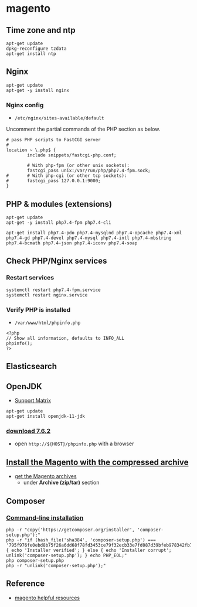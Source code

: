 # magento

## Time zone and ntp
```
apt-get update
dpkg-reconfigure tzdata
apt-get install ntp
```

## Nginx
```
apt-get update
apt-get -y install nginx
```

### Nginx config
* `/etc/nginx/sites-available/default`

Uncomment the partial commands of the PHP section as below.

```
# pass PHP scripts to FastCGI server                                                                       
#                                                                                                          
location ~ \.php$ {                                                                                        
        include snippets/fastcgi-php.conf;                                                                 

        # With php-fpm (or other unix sockets):                                                            
        fastcgi_pass unix:/var/run/php/php7.4-fpm.sock;                                                    
#       # With php-cgi (or other tcp sockets):                                                             
#       fastcgi_pass 127.0.0.1:9000;                                                                       
}   
```

## PHP & modules (extensions)
```
apt-get update
apt-get -y install php7.4-fpm php7.4-cli
```

```
apt-get install php7.4-pdo php7.4-mysqlnd php7.4-opcache php7.4-xml php7.4-gd php7.4-devel php7.4-mysql php7.4-intl php7.4-mbstring php7.4-bcmath php7.4-json php7.4-iconv php7.4-soap
```

## Check PHP/Nginx services
### Restart services
```
systemctl restart php7.4-fpm.service
systemctl restart nginx.service 
```

### Verify PHP is installed
* `/var/www/html/phpinfo.php`
```
<?php
// Show all information, defaults to INFO_ALL
phpinfo();
?>
```

## Elasticsearch
## OpenJDK
* [Support Matrix](https://www.elastic.co/support/matrix#matrix_jvm)
```
apt-get update
apt-get install openjdk-11-jdk
```

### [download 7.6.2](https://www.elastic.co/downloads/past-releases/elasticsearch-7-6-2)

* open `http://${HOST}/phpinfo.php` with a browser 

## [Install the Magento with the compressed archive](https://devdocs.magento.com/guides/v2.4/install-gde/prereq/zip_install.html)
* [get the Magento archives](https://magento.com/tech-resources/download)
  * under **Archive (zip/tar)** section


## Composer 
### [Command-line installation](https://getcomposer.org/download/)
```
php -r "copy('https://getcomposer.org/installer', 'composer-setup.php');"
php -r "if (hash_file('sha384', 'composer-setup.php') === '795f976fe0ebd8b75f26a6dd68f78fd3453ce79f32ecb33e7fd087d39bfeb978342fb73ac986cd4f54edd0dc902601dc') { echo 'Installer verified'; } else { echo 'Installer corrupt'; unlink('composer-setup.php'); } echo PHP_EOL;"
php composer-setup.php
php -r "unlink('composer-setup.php');"
```


## Reference
* [magento helpful resources](https://devdocs.magento.com/guides/v2.4/install-gde/install-resources-parent.html)
